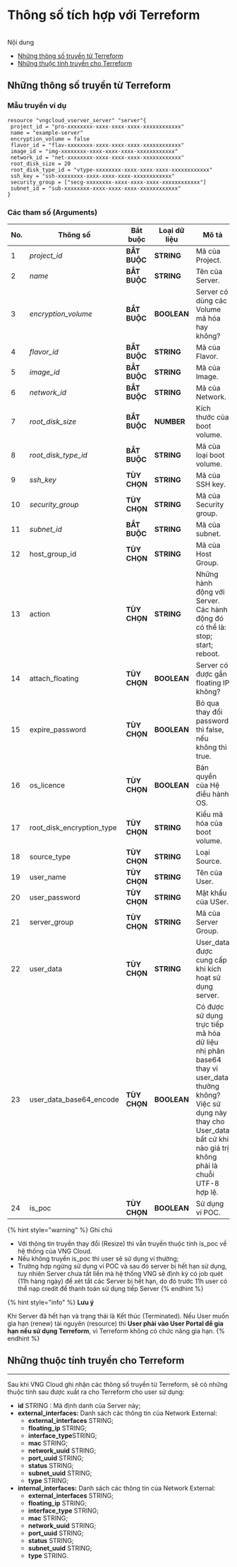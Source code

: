 # Thông số tích hợp với Terreform

\
Nội dung

* [Những thông số truyền từ Terreform](thong-so-tich-hop-voi-terreform.md#thongsotichhopvoiterreform-nhungthongsotruyentuterreform)
* [Những thuộc tính truyền cho Terreform](thong-so-tich-hop-voi-terreform.md#thongsotichhopvoiterreform-nhungthuoctinhtruyenchoterreform)

## Những thông số truyền từ Terreform <a href="#thongsotichhopvoiterreform-nhungthongsotruyentuterreform" id="thongsotichhopvoiterreform-nhungthongsotruyentuterreform"></a>

### Mẫu truyền ví dụ <a href="#thongsotichhopvoiterreform-mautruyenvidu" id="thongsotichhopvoiterreform-mautruyenvidu"></a>

```
resource "vngcloud_vserver_server" "server"{
 project_id = "pro-xxxxxxxx-xxxx-xxxx-xxxx-xxxxxxxxxxxx"
 name = "example-server"
 encryption_volume = false
 flavor_id = "flav-xxxxxxxx-xxxx-xxxx-xxxx-xxxxxxxxxxxx"
 image_id = "img-xxxxxxxx-xxxx-xxxx-xxxx-xxxxxxxxxxxx"
 network_id = "net-xxxxxxxx-xxxx-xxxx-xxxx-xxxxxxxxxxxx"
 root_disk_size = 20
 root_disk_type_id = "vtype-xxxxxxxx-xxxx-xxxx-xxxx-xxxxxxxxxxxx"
 ssh_key = "ssh-xxxxxxxx-xxxx-xxxx-xxxx-xxxxxxxxxxxx"
 security_group = ["secg-xxxxxxxx-xxxx-xxxx-xxxx-xxxxxxxxxxxx"]
 subnet_id = "sub-xxxxxxxx-xxxx-xxxx-xxxx-xxxxxxxxxxxx"
}
```

### Các tham số (Arguments) <a href="#thongsotichhopvoiterreform-cacthamso-arguments" id="thongsotichhopvoiterreform-cacthamso-arguments"></a>

<table data-full-width="true"><thead><tr><th width="74">No.</th><th width="112">Thông số</th><th width="116">Bắt buộc</th><th width="114">Loại dữ liệu</th><th width="223">Mô tả</th><th>Dữ liệu mẫu</th></tr></thead><tbody><tr><td>1</td><td><em>project_id</em></td><td><strong>BẮT BUỘC</strong></td><td><strong>STRING</strong></td><td>Mã của Project.</td><td>pro-462803f3-6858-466f-bf05-df2b33faa360</td></tr><tr><td>2</td><td><em>name</em></td><td><strong>BẮT BUỘC</strong></td><td><strong>STRING</strong></td><td>Tên của Server.</td><td>example-server-name</td></tr><tr><td>3</td><td><em>encryption_volume</em></td><td><strong>BẮT BUỘC</strong></td><td><strong>BOOLEAN</strong></td><td>Server có dùng các Volume mã hóa hay không?</td><td>False</td></tr><tr><td>4</td><td><em>flavor_id</em></td><td><strong>BẮT BUỘC</strong></td><td><strong>STRING</strong></td><td>Mã của Flavor.</td><td>flav-e2028a81-cc75-47e4-8af1-9eef2f857f84</td></tr><tr><td>5</td><td><em>image_id</em></td><td><strong>BẮT BUỘC</strong></td><td><strong>STRING</strong></td><td>Mã của Image.</td><td>img-b5bf635e-0456-4765-b493-31d5fcfc05aa</td></tr><tr><td>6</td><td><em>network_id</em></td><td><strong>BẮT BUỘC</strong></td><td><strong>STRING</strong></td><td>Mã của Network.</td><td>net-961d6867-b65a-40ac-879e-d84e4dc768e0</td></tr><tr><td>7</td><td><em>root_disk_size</em></td><td><strong>BẮT BUỘC</strong></td><td><strong>NUMBER</strong></td><td>Kích thước của boot volume.</td><td>20</td></tr><tr><td>8</td><td><em>root_disk_type_id</em></td><td><strong>BẮT BUỘC</strong></td><td><strong>STRING</strong></td><td>Mã của loại boot volume.</td><td>vtype-61c3fc5b-f4e9-45b4-8957-8aa7b6029018</td></tr><tr><td>9</td><td><em>ssh_key</em></td><td><strong>TÙY CHỌN</strong></td><td><strong>STRING</strong></td><td>Mã của SSH key.</td><td>ssh-7bd70c56-1f05-4989-a0f0-cc3496b62001</td></tr><tr><td>10</td><td><em>security_group</em></td><td><strong>TÙY CHỌN</strong></td><td><strong>STRING</strong></td><td>Mã của Security group.</td><td>secg-3b12a078-b862-43b5-a56b-d7fc4429e535</td></tr><tr><td>11</td><td><em>subnet_id</em></td><td><strong>BẮT BUỘC</strong></td><td><strong>STRING</strong></td><td>Mã của subnet.</td><td>sub-c1ebba8f-baa8-434c-beb7-2916199bb812</td></tr><tr><td>12</td><td>host_group_id</td><td><strong>TÙY CHỌN</strong></td><td><strong>STRING</strong></td><td>Mã của Host Group.</td><td>/</td></tr><tr><td>13</td><td>action</td><td><strong>TÙY CHỌN</strong></td><td><strong>STRING</strong></td><td>Những hành động với Server. Các hành động đó có thể là: stop; start; reboot.</td><td>start</td></tr><tr><td>14</td><td>attach_floating</td><td><strong>TÙY CHỌN</strong></td><td><strong>BOOLEAN</strong></td><td>Server có được gắn floating IP không?</td><td>True</td></tr><tr><td>15</td><td>expire_password</td><td><strong>TÙY CHỌN</strong></td><td><strong>BOOLEAN</strong></td><td>Bỏ qua thay đổi password thì false, nếu không thì true.</td><td>False</td></tr><tr><td>16</td><td>os_licence</td><td><strong>TÙY CHỌN</strong></td><td><strong>BOOLEAN</strong></td><td>Bản quyền của Hệ điều hành OS.</td><td>True</td></tr><tr><td>17</td><td>root_disk_encryption_type</td><td><strong>TÙY CHỌN</strong></td><td><strong>STRING</strong></td><td>Kiểu mã hóa của boot volume.</td><td>/</td></tr><tr><td>18</td><td>source_type</td><td><strong>TÙY CHỌN</strong></td><td><strong>STRING</strong></td><td>Loại Source.</td><td>/</td></tr><tr><td>19</td><td>user_name</td><td><strong>TÙY CHỌN</strong></td><td><strong>STRING</strong></td><td>Tên của User.</td><td>usernamestackops</td></tr><tr><td>20</td><td>user_password</td><td><strong>TÙY CHỌN</strong></td><td><strong>STRING</strong></td><td>Mật khẩu của USer.</td><td>VngGCloud3030</td></tr><tr><td>21</td><td>server_group</td><td><strong>TÙY CHỌN</strong></td><td><strong>STRING</strong></td><td>Mã của Server Group.</td><td>/</td></tr><tr><td>22</td><td>user_data</td><td><strong>TÙY CHỌN</strong></td><td><strong>STRING</strong></td><td>User_data được cung cấp khi kích hoạt sử dụng server.</td><td>${data.template_cloudinit_config.user_data.rendered}</td></tr><tr><td>23</td><td>user_data_base64_encode</td><td><strong>TÙY CHỌN</strong></td><td><strong>BOOLEAN</strong></td><td>Có được sử dụng trực tiếp mã hóa dữ liệu nhị phân base64 thay vì user_data thường không? Việc sử dụng này thay cho User_data bất cứ khi nào giá trị không phải là chuỗi UTF-8 hợp lệ.</td><td>True</td></tr><tr><td>24</td><td>is_poc</td><td><strong>TÙY CHỌN</strong></td><td><strong>BOOLEAN</strong></td><td>Sử dụng ví POC.</td><td>True</td></tr></tbody></table>

{% hint style="warning" %}
Ghi chú

* Với thông tin truyền thay đổi (Resize) thì vẫn truyền thuộc tính is\_poc về hệ thống của VNG Cloud.
* Nếu không truyền is\_poc thì user sẽ sử dụng ví thường;
* Trường hợp ngừng sử dụng ví POC và sau đó server bị hết hạn sử dụng, tuy nhiên Server chưa tắt liền mà hệ thống VNG sẽ định kỳ có job quét (11h hàng ngày) để xét tắt các Server bị hết hạn, do đó trước 11h user có thể nạp credit để thanh toán sử dụng tiếp Server
{% endhint %}

{% hint style="info" %}
**Lưu ý**

Khi Server đã hết hạn và trạng thái là Kết thúc (Terminated). Nếu User muốn gia hạn (renew) tài nguyên (resource) thì **User phải vào User Portal để gia hạn nếu sử dụng Terreform**, vì Terreform không có chức năng gia hạn.
{% endhint %}

## **Những thuộc tính truyền cho Terreform** <a href="#thongsotichhopvoiterreform-nhungthuoctinhtruyenchoterreform" id="thongsotichhopvoiterreform-nhungthuoctinhtruyenchoterreform"></a>

***

Sau khi VNG Cloud ghi nhận các thông số truyền từ Terreform, sẽ có những thuộc tính sau được xuất ra cho Terreform cho user sử dụng:

* **id** STRING : Mã định danh của Server này;
* **external\_interfaces:** Danh sách các thông tin của Network External:
  * **external\_interfaces** STRING;
  * **floating\_ip** STRING;
  * **interface\_type**STRING;
  * **mac** STRING;
  * **network\_uuid** STRING;
  * **port\_uuid** STRING;
  * **status** STRING;
  * **subnet\_uuid** STRING;
  * **type** STRING;
* **internal\_interfaces:** Danh sách các thông tin của Network External:
  * **external\_interfaces** STRING;
  * **floating\_ip** STRING;
  * **interface\_type** STRING;
  * **mac** STRING;
  * **network\_uuid** STRING;
  * **port\_uuid** STRING;
  * **status** STRING;
  * **subnet\_uuid** STRING;
  * **type** STRING.
